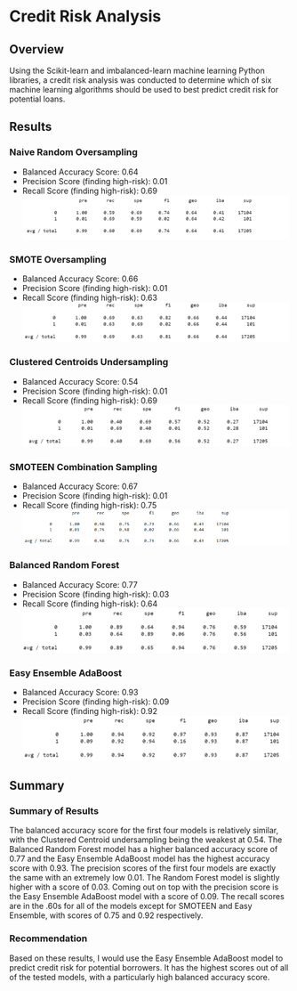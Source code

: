 # Credit Risk Analysis
## Overview
Using the Scikit-learn and imbalanced-learn machine learning Python libraries, a credit risk analysis was conducted to determine which of six machine learning algorithms should be used to best predict credit risk for potential loans.
## Results
### Naive Random Oversampling
- Balanced Accuracy Score: 0.64
- Precision Score (finding high-risk): 0.01
- Recall Score (finding high-risk): 0.69
![Naive Random Oversampling](https://github.com/dkleitsch/Credit_Risk_Analysis2/blob/main/ML/naive%20random%20oversampling.png)

### SMOTE Oversampling
- Balanced Accuracy Score: 0.66
- Precision Score (finding high-risk): 0.01
- Recall Score (finding high-risk): 0.63
![SMOTE Oversampling](https://github.com/dkleitsch/Credit_Risk_Analysis2/blob/main/ML/SMOTEE%20.png)

### Clustered Centroids Undersampling
- Balanced Accuracy Score: 0.54
- Precision Score (finding high-risk): 0.01
- Recall Score (finding high-risk): 0.69
![Undersampling](https://github.com/dkleitsch/Credit_Risk_Analysis2/blob/main/ML/undersampling.png)

### SMOTEEN Combination Sampling
- Balanced Accuracy Score: 0.67
- Precision Score (finding high-risk): 0.01
- Recall Score (finding high-risk): 0.75
![SMOTEEN](https://github.com/dkleitsch/Credit_Risk_Analysis2/blob/main/ML/SMOTEEN.png)

### Balanced Random Forest
- Balanced Accuracy Score: 0.77
- Precision Score (finding high-risk): 0.03
- Recall Score (finding high-risk): 0.64
![Random Forest](https://github.com/dkleitsch/Credit_Risk_Analysis2/blob/main/ML/Random%20forest.png)

### Easy Ensemble AdaBoost
- Balanced Accuracy Score: 0.93
- Precision Score (finding high-risk): 0.09
- Recall Score (finding high-risk): 0.92
![AdaBoost](https://github.com/dkleitsch/Credit_Risk_Analysis2/blob/main/ML/ADA%20boost.png)

## Summary
### Summary of Results
The balanced accuracy score for the first four models is relatively similar, with the Clustered Centroid undersampling being the weakest at 0.54.  The Balanced Random Forest model has a higher balanced accuracy score of 0.77 and the Easy Ensemble AdaBoost model has the highest accuracy score with 0.93.  The precision scores of the first four models are exactly the same with an extremely low 0.01.  The Random Forest model is slightly higher with a score of 0.03.  Coming out on top with the precision score is the Easy Ensemble AdaBoost model with a score of 0.09.  The recall scores are in the .60s for all of the models except for SMOTEEN and Easy Ensemble, with scores of 0.75 and 0.92 respectively.

### Recommendation
Based on these results, I would use the Easy Ensemble AdaBoost model to predict credit risk for potential borrowers.  It has the highest scores out of all of the tested models, with a particularly high balanced accuracy score.
